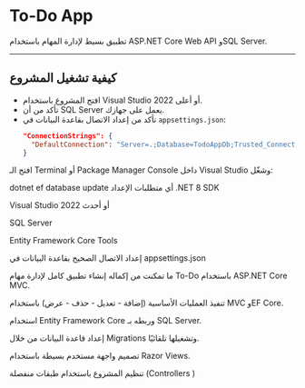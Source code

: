 # To-Do App

تطبيق بسيط لإدارة المهام باستخدام ASP.NET Core Web API وSQL Server.

---

## كيفية تشغيل المشروع

- افتح المشروع باستخدام Visual Studio 2022 أو أعلى.
- تأكد من أن SQL Server يعمل على جهازك.
- تأكد من إعداد الاتصال بقاعدة البيانات في `appsettings.json`:
  ```json
  "ConnectionStrings": {
    "DefaultConnection": "Server=.;Database=TodoAppDb;Trusted_Connection=True;TrustServerCertificate=True;"
  }
افتح الـ Terminal أو Package Manager Console داخل Visual Studio وشغّل:


dotnet ef database update
أي متطلبات الإعداد
.NET 8 SDK

Visual Studio 2022 أو أحدث

SQL Server

Entity Framework Core Tools

إعداد الاتصال الصحيح بقاعدة البيانات في appsettings.json

ما تمكنت من إكماله
إنشاء تطبيق كامل لإدارة مهام To-Do باستخدام ASP.NET Core MVC.

تنفيذ العمليات الأساسية (إضافة - تعديل - حذف - عرض) باستخدام MVC وEF Core.

استخدام Entity Framework Core وربطه بـ SQL Server.

إعداد قاعدة البيانات من خلال Migrations وتشغيلها تلقائيًا.

تصميم واجهة مستخدم بسيطة باستخدام Razor Views.

تنظيم المشروع باستخدام طبقات منفصلة (Controllers )

